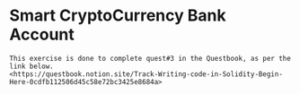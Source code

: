 # Smart CryptoCurrency Bank Account

```
This exercise is done to complete quest#3 in the Questbook, as per the link below. 
<https://questbook.notion.site/Track-Writing-code-in-Solidity-Begin-Here-0cdfb112506d45c58e72bc3425e8684a>
```
